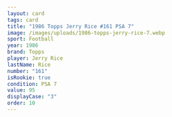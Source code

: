 ```yaml
---
layout: card
tags: card
title: "1986 Topps Jerry Rice #161 PSA 7"
image: /images/uploads/1986-topps-jerry-rice-7.webp
sport: Football
year: 1986
brand: Topps
player: Jerry Rice
lastName: Rice
number: "161"
isRookie: true
condition: PSA 7
value: 95
displayCase: "3"
order: 10
---
```


